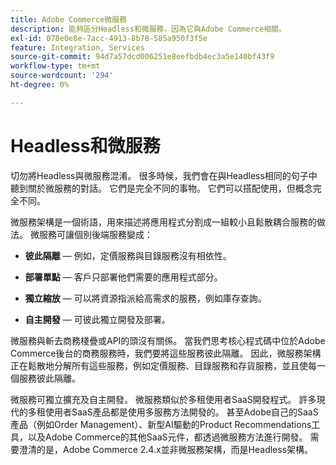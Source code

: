 ```yaml
---
title: Adobe Commerce微服務
description: 能夠區分Headless和微服務，因為它與Adobe Commerce相關。
exl-id: 078e0e8e-7acc-4913-8b78-585a950f3f5e
feature: Integration, Services
source-git-commit: 94d7a57dcd006251e8eefbdb4ec3a5e140bf43f9
workflow-type: tm+mt
source-wordcount: '294'
ht-degree: 0%

---
```


# Headless和微服務

切勿將Headless與微服務混淆。 很多時候，我們會在與Headless相同的句子中聽到關於微服務的對話。 它們是完全不同的事物。 它們可以搭配使用，但概念完全不同。

微服務架構是一個術語，用來描述將應用程式分割成一組較小且鬆散耦合服務的做法。 微服務可讓個別後端服務變成：

- **彼此隔離** — 例如，定價服務與目錄服務沒有相依性。

- **部署單點** — 客戶只部署他們需要的應用程式部分。

- **獨立縮放** — 可以將資源指派給高需求的服務，例如庫存查詢。

- **自主開發** — 可彼此獨立開發及部署。

微服務與斬去商務棧疊或API的頭沒有關係。 當我們思考核心程式碼中位於Adobe Commerce後台的商務服務時，我們要將這些服務彼此隔離。 因此，微服務架構正在鬆散地分解所有這些服務，例如定價服務、目錄服務和存貨服務，並且使每一個服務彼此隔離。

微服務可獨立擴充及自主開發。 微服務類似於多租使用者SaaS開發程式。 許多現代的多租使用者SaaS產品都是使用多服務方法開發的。 甚至Adobe自己的SaaS產品（例如Order Management）、新型AI驅動的Product Recommendations工具，以及Adobe Commerce的其他SaaS元件，都透過微服務方法進行開發。 需要澄清的是，Adobe Commerce 2.4.x並非微服務架構，而是Headless架構。
